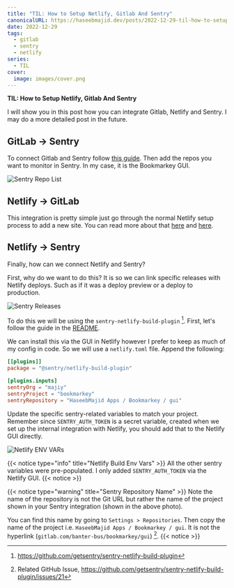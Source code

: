```yaml
---
title: "TIL: How to Setup Netlify, Gitlab And Sentry"
canonicalURL: https://haseebmajid.dev/posts/2022-12-29-til-how-to-setup-netlify,-gitlab-and-sentry/
date: 2022-12-29
tags:
  - gitlab
  - sentry
  - netlify
series:
  - TIL
cover:
  image: images/cover.png
---
```


**TIL: How to Setup Netlify, Gitlab And Sentry**

I will show you in this post how you can integrate Gitlab, Netlify and Sentry. I may do a more
detailed post in the future.

## GitLab -> Sentry

To connect Gitlab and Sentry follow [this guide](https://docs.sentry.io/product/integrations/source-code-mgmt/gitlab/).
Then add the repos you want to monitor in Sentry. In my case, it is the Bookmarkey GUI.

![Sentry Repo List](images/sentry_repository.png)

## Netlify -> GitLab

This integration is pretty simple just go through the normal Netlify setup process to add a new site.
You can read more about that [here](/posts/2022-12-03-my-workflow-to-create-a-new-post-using-hugo,-netlifycms,-netlify-and-gitlab-together)
and [here](https://docs.netlify.com/welcome/add-new-site/).

## Netlify -> Sentry

Finally, how can we connect Netlify and Sentry?

First, why do we want to do this? It is so we can link specific releases with Netlify deploys.
Such as if it was a deploy preview or a deploy to production.

![Sentry Releases](images/sentry_releases.png)

To do this we will be using the `sentry-netlify-build-plugin` [^1]. 
First, let's follow the guide in the [README](https://github.com/getsentry/sentry-netlify-build-plugin#create-a-sentry-internal-integration).

We can install this via the GUI in Netlify however I prefer to keep as much of
my config in code. So we will use a `netlify.toml` file. Append the following:

```toml
[[plugins]]
package = "@sentry/netlify-build-plugin"

[plugins.inputs]
sentryOrg = "majiy"
sentryProject = "bookmarkey"
sentryRepository = "HaseebMajid Apps / Bookmarkey / gui"
```

Update the specific sentry-related variables to match your project.
Remember since `SENTRY_AUTH_TOKEN` is a secret variable, created when we set up the internal integration with Netlify,
you should add that to the Netlify GUI directly.

![Netlify ENV VARs](images/netlify_env_vars.png)

{{< notice type="info" title="Netlify Build Env Vars" >}}
All the other sentry variables were pre-populated. I only added `SENTRY_AUTH_TOKEN` via the Netlify GUI.
{{< notice >}}

{{< notice type="warning" title="Sentry Repository Name" >}}
Note the name of the repository is not the Git URL but rather
the name of the project shown in your Sentry integration (shown in the above photo).

You can find this name by going to `Settings > Repositories`.
Then copy the name of the project i.e. `HaseebMajid Apps / Bookmarkey / gui`.
It is not the hyperlink (`gitlab.com/banter-bus/bookmarkey/gui`) [^2].
{{< notice >}}

[^1]: https://github.com/getsentry/sentry-netlify-build-plugin
[^2]: Related GitHub Issue, https://github.com/getsentry/sentry-netlify-build-plugin/issues/21